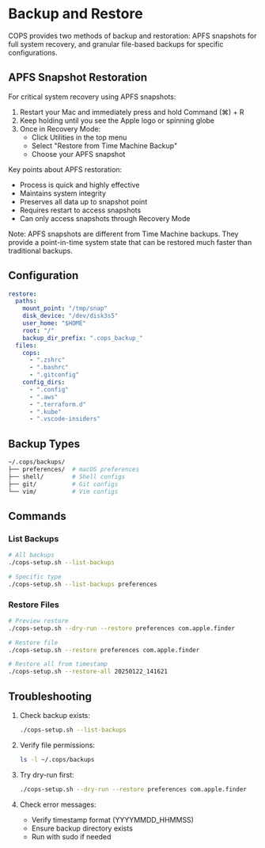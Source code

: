 # Backup and Restore

COPS provides two methods of backup and restoration: APFS snapshots for full system recovery, and granular file-based backups for specific configurations.

## APFS Snapshot Restoration

For critical system recovery using APFS snapshots:

1. Restart your Mac and immediately press and hold Command (⌘) + R
2. Keep holding until you see the Apple logo or spinning globe
3. Once in Recovery Mode:
   - Click Utilities in the top menu
   - Select "Restore from Time Machine Backup"
   - Choose your APFS snapshot

Key points about APFS restoration:

- Process is quick and highly effective
- Maintains system integrity
- Preserves all data up to snapshot point
- Requires restart to access snapshots
- Can only access snapshots through Recovery Mode

Note: APFS snapshots are different from Time Machine backups. They provide a point-in-time system state that can be restored much faster than traditional backups.

## Configuration

```yaml
restore:
  paths:
    mount_point: "/tmp/snap"
    disk_device: "/dev/disk3s5"
    user_home: "$HOME"
    root: "/"
    backup_dir_prefix: ".cops_backup_"
  files:
    cops:
      - ".zshrc"
      - ".bashrc"
      - ".gitconfig"
    config_dirs:
      - ".config"
      - ".aws"
      - ".terraform.d"
      - ".kube"
      - ".vscode-insiders"
```

## Backup Types

```sh
~/.cops/backups/
├── preferences/  # macOS preferences
├── shell/        # Shell configs
├── git/          # Git configs
└── vim/          # Vim configs
```

## Commands

### List Backups

```bash
# All backups
./cops-setup.sh --list-backups

# Specific type
./cops-setup.sh --list-backups preferences
```

### Restore Files

```bash
# Preview restore
./cops-setup.sh --dry-run --restore preferences com.apple.finder

# Restore file
./cops-setup.sh --restore preferences com.apple.finder

# Restore all from timestamp
./cops-setup.sh --restore-all 20250122_141621
```

## Troubleshooting

1. Check backup exists:

    ```bash
    ./cops-setup.sh --list-backups
    ```

2. Verify file permissions:

    ```bash
    ls -l ~/.cops/backups
    ```

3. Try dry-run first:

    ```bash
    ./cops-setup.sh --dry-run --restore preferences com.apple.finder
    ```

4. Check error messages:
    - Verify timestamp format (YYYYMMDD_HHMMSS)
    - Ensure backup directory exists
    - Run with sudo if needed
